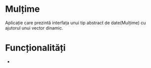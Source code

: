 # Mulțime
Aplicație care prezintă interfața unui tip abstract de date(Mulțime) cu ajutorul unui vector dinamic.

# Funcționalități
* 
